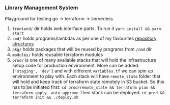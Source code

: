 ### Library Management System
Playground for testing go -> terraform -> serverless

1. `frontend/` dir holds web interface parts. To run it `yarn install && yarn start`
2. `cmd/` holds programs/lambdas as per one of my favourites [repository structures](https://peter.bourgon.org/go-best-practices-2016/?ref=hackernoon.com#repository-structure)
3. `pkg/` holds packages that will be reused by programs from `/cmd` dir
4. `modules/` holds reusable terraform modules
5. `prod/` is one of many available stacks that will hold the infrastructure
   setup code for production environment. More can be added: `['staging', 'dev']`
   and with different `variables.tf` we can spin up environment to play with.
   Each stack will have `remote_state` folder that will hold and keep track of
   terraform state remotely in S3 bucket. So this has to be initiated first:
   `cd prod/remote_state && terraform plan && terraform apply -auto-approve`
   Then stack can be deployed:
   `cd prod && terraform init && ./deploy.sh`
